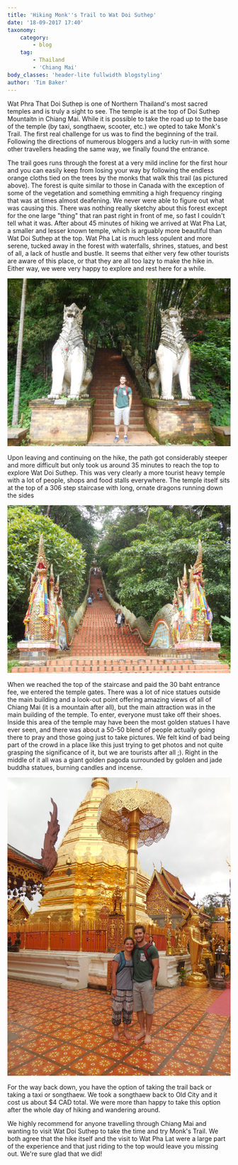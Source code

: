 ```yaml
---
title: 'Hiking Monk''s Trail to Wat Doi Suthep'
date: '18-09-2017 17:40'
taxonomy:
    category:
        - blog
    tag:
        - Thailand
        - 'Chiang Mai'
body_classes: 'header-lite fullwidth blogstyling'
author: 'Tim Baker'
---
```


Wat Phra That Doi Suthep is one of Northern Thailand's most sacred temples and is truly a sight to see. The temple is at the top of Doi Suthep Mountaitn in Chiang Mai. While it is possible to take the road up to the base of the temple (by taxi, songthaew, scooter, etc.) we opted to take Monk's Trail. The first real challenge for us was to find the beginning of the trail. Following the directions of numerous bloggers and a lucky run-in with some other travellers heading the same way, we finally found the entrance.

The trail goes runs through the forest at a very mild incline for the first hour and you can easily keep from losing your way by following the endless orange cloths tied on the trees by the monks that walk this trail (as pictured above). The forest is quite similar to those in Canada with the exception of some of the vegetation and something emmiting a high frequency ringing that was at times almost deafening. We never were able to figure out what was causing this. There was nothing really sketchy about this forest except for the one large "thing" that ran past right in front of me, so fast I couldn't tell what it was. After about 45 minutes of hiking we arrived at Wat Pha Lat, a smaller and lesser known temple, which is arguably more beautiful than Wat Doi Suthep at the top. Wat Pha Lat is much less opulent and more serene, tucked away in the forest with waterfalls, shrines, statues, and best of all, a lack of hustle and bustle. It seems that either very few other tourists are aware of this place, or that they are all too lazy to make the hike in. Either way, we were very happy to explore and rest here for a while.

![Wat Pha Lat](watphalat1.jpg)

Upon leaving and continuing on the hike, the path got considerably steeper and more difficult but only took us around 35 minutes to reach the top to explore Wat Doi Suthep. This was very clearly a more tourist heavy temple with a lot of people, shops and food stalls everywhere. The temple itself sits at the top of a 306 step staircase with long, ornate dragons running down the sides

![steps](steps1.jpg)

When we reached the top of the staircase and paid the 30 baht entrance fee, we entered the temple gates. There was a lot of nice statues outside the main building and a look-out point offering amazing views of all of Chiang Mai (it is a mountain after all), but the main attraction was in the main building of the temple. To enter, everyone must take off their shoes. Inside this area of the temple may have been the most golden statues I have ever seen, and there was about a 50-50 blend of people actually going there to pray and those going just to take pictures. We felt kind of bad being part of the crowd in a place like this just trying to get photos and not quite grasping the significance of it, but we are tourists after all ;). Right in the middle of it all was a giant golden pagoda surrounded by golden and jade buddha statues, burning candles and incense.

![Temple](temple1.jpg)

For the way back down, you have the option of taking the trail back or taking a taxi or songthaew. We took a songthaew back to Old City and it cost us about $4 CAD total. We were more than happy to take this option after the whole day of hiking and wandering around.

We highly recommend for anyone travelling through Chiang Mai and wanting to visit Wat Doi Suthep to take the time and try Monk's Trail. We both agree that the hike itself and the visit to Wat Pha Lat were a large part of the experience and that just riding to the top would leave you missing out. We're sure glad that we did!
